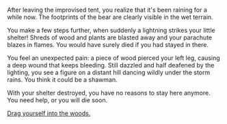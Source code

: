 After leaving the improvised tent, you realize that it's been raining for a while now. The footprints of the bear are clearly visible in the wet terrain.


You make a few steps further, when suddenly a lightning strikes your little shelter!
Shreds of wood and plants are blasted away and your parachute blazes in flames. You would have surely died if you had stayed in there.


You feel an unexpected pain: a piece of wood pierced your left leg, causing a deep wound that keeps bleeding. Still dazzled and half deafened by the lighting, you see a figure on a distant hill dancing wildly under the storm rains. You think it could be a shawman.


With your shelter destroyed, you have no reasons to stay here anymore. You need help, or you will die soon.


[Drag yourself into the woods.](../../../fire/woods/woods.md)
